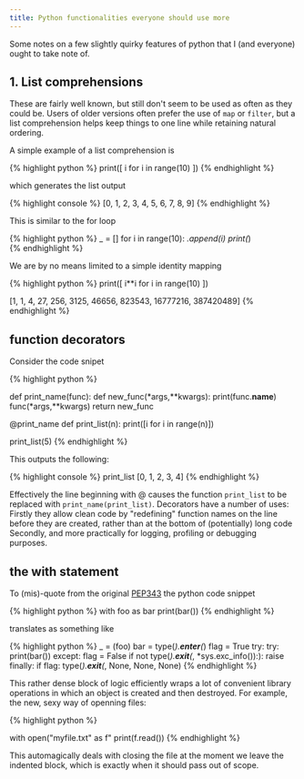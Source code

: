 ```yaml
---
title: Python functionalities everyone should use more
---
```


Some notes on a few slightly quirky features of python that I (and everyone) ought to take note of.

## 1. List comprehensions

These are fairly well known, but still don't seem to be used as often as they could be. Users of older versions often prefer the use of `map` or `filter`, but a list comprehension helps keep things to one line while retaining natural ordering.

A simple example of a list comprehension is 

{% highlight python %}
print([ i for i in range(10) ]) 
{% endhighlight %}

which generates the list output

{% highlight console %}
[0, 1, 2, 3, 4, 5, 6, 7, 8, 9]
{% endhighlight %}

This is similar to the for loop

{% highlight python %}
_ = []
for i in range(10):
    _.append(i)
print(_)  
{% endhighlight %}

We are by no means limited to a simple identity mapping

{% highlight python %}
print([ i**i for i in range(10) ]) 

[1, 1, 4, 27, 256, 3125, 46656, 823543, 16777216, 387420489]
{% endhighlight %}


## function decorators

Consider the code snipet

{% highlight python %}

def print_name(func):
    def new_func(*args,**kwargs):
       	print(func.__name__)
	func(*args,**kwargs)
    return new_func
	
@print_name
def print_list(n):
    print([i for i in range(n)])

print_list(5)
{% endhighlight %}

This outputs the following:

{% highlight console %}
print_list
[0, 1, 2, 3, 4]
{% endhighlight %}

Effectively the line beginning with @ causes the function `print_list` to be replaced with `print_name(print_list)`. Decorators have a number of uses: Firstly they allow clean code by "redefining" function names on the line before they are created, rather than at the bottom of (potentially) long code Secondly, and more practically for logging, profiling or debugging purposes.

## the with statement

To (mis)-quote from the original [PEP343]("https://www.python.org/dev/peps/pep-0343/")
 the python code snippet

{% highlight python %}
with foo as bar
	print(bar())
{% endhighlight %}

translates as something like

{% highlight python %}
_ = (foo)
bar = type(_).__enter__(_)
flag = True
try:
	try:
		print(bar())
	except:
		flag = False
		if not type(_).__exit__(_, *sys.exc_info()):):
			raise
	finally:
		if flag:
			type(_).__exit__(_, None, None, None)
{% endhighlight %}

This rather dense block of logic efficiently wraps a lot of convenient library operations in which an object is created and then destroyed. For example, the new, sexy way of openning files:

{% highlight python %}

with open("myfile.txt" as f"
	print(f.read())
{% endhighlight %}

This automagically deals with closing the file at the moment we leave the indented block, which is exactly when it should pass out of scope.
